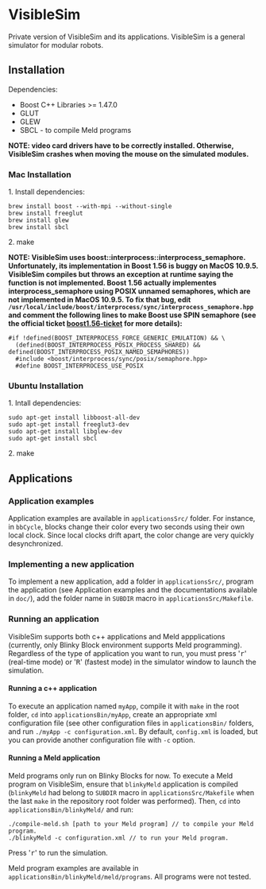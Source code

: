 VisibleSim
==================

Private version of VisibleSim and its applications. VisibleSim is a general simulator for modular 
robots.

## Installation

Dependencies:
 - Boost C++ Libraries >= 1.47.0
 - GLUT
 - GLEW
 - SBCL - to compile Meld programs

**NOTE: video card drivers have to be correctly installed. Otherwise, VisibleSim crashes when moving the mouse on the simulated modules.**

### Mac Installation

1\. Install dependencies:
```
brew install boost --with-mpi --without-single
brew install freeglut
brew install glew
brew install sbcl
```
2\. make

**NOTE: VisibleSim uses boost::interprocess::interprocess_semaphore. Unfortunately, its implementation in Boost 1.56 is buggy on MacOS 10.9.5. VisibleSim compiles but throws an exception at runtime saying the function is not implemented. Boost 1.56 actually implementes interprocess_semaphore using POSIX unnamed semaphores, which are not implemented in MacOS 10.9.5. To fix that bug, edit `/usr/local/include/boost/interprocess/sync/interprocess_semaphore.hpp` and comment the following lines to make Boost use SPIN semaphore (see the official ticket [boost1.56-ticket] for more details):**
 ```
#if !defined(BOOST_INTERPROCESS_FORCE_GENERIC_EMULATION) && \
   (defined(BOOST_INTERPROCESS_POSIX_PROCESS_SHARED) && defined(BOOST_INTERPROCESS_POSIX_NAMED_SEMAPHORES))
   #include <boost/interprocess/sync/posix/semaphore.hpp>
   #define BOOST_INTERPROCESS_USE_POSIX
```

### Ubuntu Installation

1\. Intall dependencies:
```
sudo apt-get install libboost-all-dev
sudo apt-get install freeglut3-dev
sudo apt-get install libglew-dev
sudo apt-get install sbcl
```
2\. make

## Applications

### Application examples

Application examples are available in `applicationsSrc/` folder. For instance, in `bbCycle`, blocks
change their color every two seconds using their own local clock. Since local clocks drift apart,
the color change are very quickly desynchronized.

### Implementing a new application

To implement a new application, add a folder in `applicationsSrc/`, program the application (see
Application examples and the documentations available in `doc/`), add the folder name in `SUBDIR` 
macro in `applicationsSrc/Makefile`.

### Running an application

VisibleSim supports both c++ applications and Meld appplications (currently, only Blinky Block
environment supports Meld programming). Regardless of the type of application you want to run, you 
must press '<kbd>r</kbd>' (real-time mode) or '<kbd>R</kbd>' (fastest mode) in the simulator window to launch the 
simulation.

#### Running a c++ application

To execute an application named `myApp`, compile it with `make` in the root folder, `cd` into
`applicationsBin/myApp`, create an appropriate xml configuration file (see other configuration
files in `applicationsBin/` folders, and run `./myApp -c configuration.xml`. By default, `config.xml`
is loaded, but you can provide another configuration file with `-c` option.

#### Running a Meld application

Meld programs only run on Blinky Blocks for now. To execute a Meld program on VisibleSim, ensure that `blinkyMeld` application is compiled (`blinkyMeld` 
had belong to `SUBDIR` macro in `applicationsSrc/Makefile` when the last `make` in the repository 
root folder was performed). Then, `cd` into
`applicationsBin/blinkyMeld/` and run:

```
./compile-meld.sh [path to your Meld program] // to compile your Meld program.
./blinkyMeld -c configuration.xml // to run your Meld program.
```

Press '<kbd>r</kbd>' to run the simulation.

Meld program examples are available in `applicationsBin/blinkyMeld/meld/programs`. All programs were not tested.

[boost1.56-ticket]:https://svn.boost.org/trac/boost/ticket/11154
